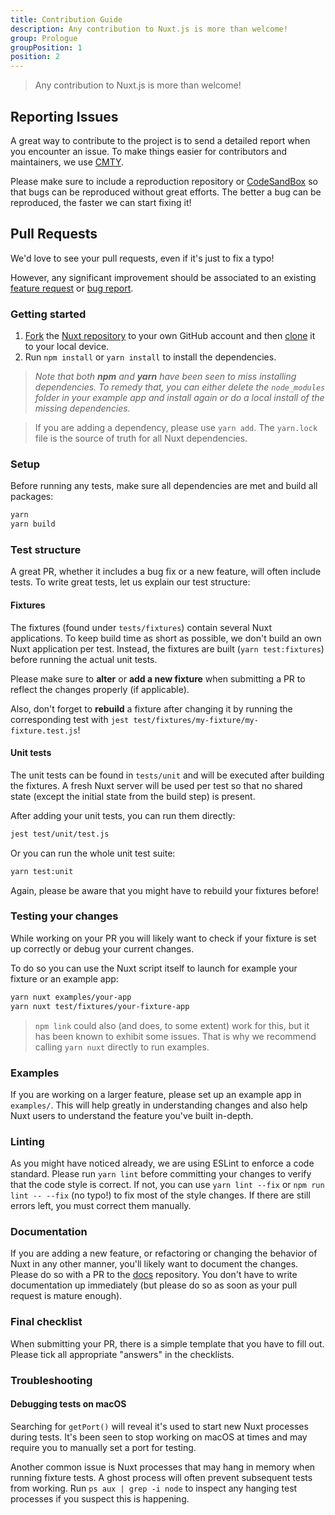 ```yaml
---
title: Contribution Guide
description: Any contribution to Nuxt.js is more than welcome!
group: Prologue
groupPosition: 1
position: 2
---
```


> Any contribution to Nuxt.js is more than welcome!

## Reporting Issues

A great way to contribute to the project is to send a detailed report when you encounter an issue.
To make things easier for contributors and maintainers, we use [CMTY](https://cmty.nuxtjs.org/).

Please make sure to include a reproduction repository or [CodeSandBox](https://template.nuxtjs.org/)
so that bugs can be reproduced without great efforts. The better a bug can be reproduced, the faster we can start fixing it!

## Pull Requests

We'd love to see your pull requests, even if it's just to fix a typo!

However, any significant improvement should be associated to an existing
[feature request](https://feature.nuxtjs.org/)
or [bug report](https://bug.nuxtjs.org/).

### Getting started

1. [Fork](https://help.github.com/articles/fork-a-repo/) the [Nuxt repository](https://github.com/nuxt/nuxt.js) to your own GitHub account and then [clone](https://help.github.com/articles/cloning-a-repository/) it to your local device.
2. Run `npm install` or `yarn install` to install the dependencies.

> _Note that both **npm** and **yarn** have been seen to miss installing dependencies. To remedy that, you can either delete the `node_modules` folder in your example app and install again or do a local install of the missing dependencies._

> If you are adding a dependency, please use `yarn add`. The `yarn.lock` file is the source of truth for all Nuxt dependencies.

### Setup
 Before running any tests, make sure all dependencies are met and build all packages:
 ```sh
yarn
yarn build
```

### Test structure

A great PR, whether it includes a bug fix or a new feature, will often include tests.
To write great tests, let us explain our test structure:

#### Fixtures

The fixtures (found under `tests/fixtures`) contain several Nuxt applications. To keep build time as short as possible,
we don't build an own Nuxt application per test. Instead, the fixtures are built (`yarn test:fixtures`) before running
the actual unit tests.

Please make sure to **alter** or **add a new fixture** when submitting a PR to reflect the changes properly (if applicable).

Also, don't forget to **rebuild** a fixture after changing it by running the corresponding test
with `jest test/fixtures/my-fixture/my-fixture.test.js`!

#### Unit tests

The unit tests can be found in `tests/unit` and will be executed after building the fixtures. A fresh Nuxt server will be used
per test so that no shared state (except the initial state from the build step) is present.

After adding your unit tests, you can run them directly:

```sh
jest test/unit/test.js
```

Or you can run the whole unit test suite:

```sh
yarn test:unit
```

Again, please be aware that you might have to rebuild your fixtures before!

### Testing your changes

While working on your PR you will likely want to check if your fixture is set up correctly or debug your current changes.

To do so you can use the Nuxt script itself to launch for example your fixture or an example app:

```sh
yarn nuxt examples/your-app
yarn nuxt test/fixtures/your-fixture-app
```

> `npm link` could also (and does, to some extent) work for this, but it has been known to exhibit some issues. That is why we recommend calling `yarn nuxt` directly to run examples.

### Examples

If you are working on a larger feature, please set up an example app in `examples/`.
This will help greatly in understanding changes and also help Nuxt users to understand the feature you've built in-depth.

### Linting

As you might have noticed already, we are using ESLint to enforce a code standard. Please run `yarn lint` before committing
your changes to verify that the code style is correct. If not, you can use `yarn lint --fix` or `npm run lint -- --fix` (no typo!) to fix most of the
style changes. If there are still errors left, you must correct them manually.

### Documentation

If you are adding a new feature, or refactoring or changing the behavior of Nuxt in any other manner, you'll likely
want to document the changes. Please do so with a PR to the [docs](https://github.com/nuxt/docs/pulls) repository.
You don't have to write documentation up immediately (but please do so as soon as your pull request is mature enough).

### Final checklist

When submitting your PR, there is a simple template that you have to fill out.
Please tick all appropriate "answers" in the checklists.

### Troubleshooting

#### Debugging tests on macOS

Searching for `getPort()` will reveal it's used to start new Nuxt processes during tests. It's been seen to stop working on macOS at times and may require you to manually set a port for testing.

Another common issue is Nuxt processes that may hang in memory when running fixture tests. A ghost process will often prevent subsequent tests from working. Run `ps aux | grep -i node` to inspect any hanging test processes if you suspect this is happening.
